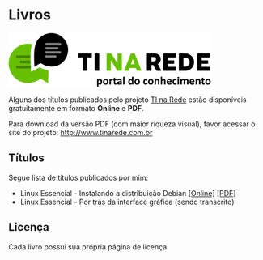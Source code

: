 # Livros

![Logo TI na Rede](ti-na-rede.png)

Alguns dos títulos publicados pelo projeto [TI na Rede](http://www.tinarede.com.br) estão disponíveis gratuitamente em formato **Online** e **PDF**.

Para download da versão PDF (com maior riqueza visual), favor acessar o site do projeto: http://www.tinarede.com.br

## Títulos

Segue lista de títulos publicados por mim:

  - Linux Essencial - Instalando a distribuição Debian [[Online]](https://fabiojaniolima.gitbooks.io/linux-essencial-instalando-a-distribuicao-debian/content) [[PDF]](http://tinarede.com.br/storage/obras/Linux_02_-_Instalando_a_distribuicao_Debian.pdf)
  - Linux Essencial - Por trás da interface gráfica (sendo transcrito)

## Licença

Cada livro possui sua própria página de licença.